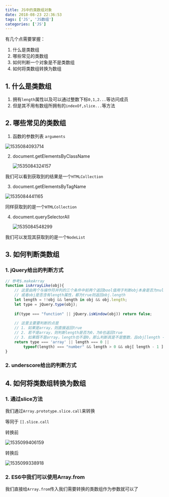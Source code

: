 ```yaml
---
title: JS中的类数组对象
date: 2018-08-23 22:36:53
tags: ['JS', 'JS数组']
categories: ['JS']
---
```


有几个点需要掌握：

1. 什么是类数组
2. 哪些常见的类数组
3. 如何判断一个对象是不是类数组
4. 如何将类数组转换为数组

## 1. 什么是类数组

1. 拥有`length`属性以及可以通过整数下标`0,1,2...`等访问成员
2. 但是其不用有数组所拥有的`indexOf,slice...`等方法

## 2. 哪些常见的类数组

1. 函数的参数列表 `arguments`

![1535084093714](D:\NoteBook\WebFE\JS\JS中的类数组.assets\1535084093714.png)

2. document.getElementsByClassName

   ![1535084324157](D:\NoteBook\WebFE\JS\JS中的类数组.assets\1535084324157.png)

我们可以看到获取到的结果是一个`HTMLCollection`

3. document.getElementsByTagName

![1535084441165](D:\NoteBook\WebFE\JS\JS中的类数组.assets\1535084441165.png)

同样获取到的是一个`HTMLCollection`

4. document.querySelectorAll

   ![1535084548299](D:\NoteBook\WebFE\JS\JS中的类数组.assets\1535084548299.png)

我们可以发现其获取到的是一个`NodeList`



## 3. 如何判断类数组

### 1. jQuery给出的判断方式

``` javascript
// 参考$.makeArray
function isArrayLike(obj){
    // 这里由两个与操作符并列的三个条件中前两个返回bool值用于判断obj本身是否为null、undefined
    // 或者obj是否含有length属性，都为true则返回obj.length
    let length = !!obj && length in obj && obj.length;  
    let type = jQuery.type(obj);
    
    if(type === "function" || jQuery.isWindow(obj)) return false;
    
    // 这里主要要判断的点是
    // 1. 如果是array，则直接返回true
    // 2. 若不是array，则判断length是否为0，为0也返回true
    // 3. 如果既不是array，length也不是0，那么判断其是不是整数，且obj[length - 1]是否存在
    return type === 'array' || length === 0 || 
        typeof(length) === "number" && length > 0 && obj[ length - 1 ]
}
```



### 2. underscore给出的判断方式



## 4. 如何将类数组转换为数组

### 1. 通过slice方法

我们通过`Array.prototype.slice.call`来转换

等同于 `[].slice.call`

转换前	

![1535099406159](D:\NoteBook\WebFE\JS\JS中的类数组.assets\1535099406159.png)

转换后

![1535099338918](D:\NoteBook\WebFE\JS\JS中的类数组.assets\1535099338918.png)



### 2. ES6中我们可以使用Array.from

我们直接给`Array.from`传入我们需要转换的类数组作为参数就可以了